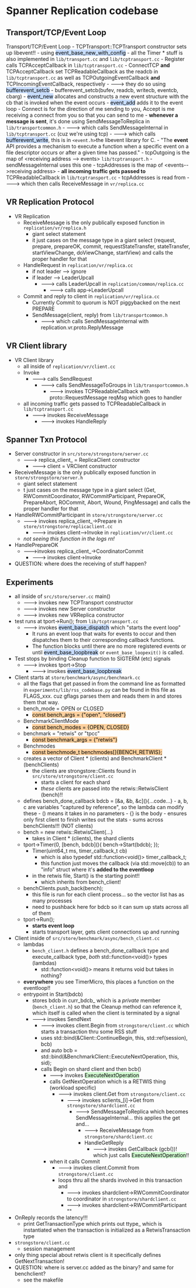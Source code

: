 # Spanner Replication codebase

## Transport/TCP/Event Loop
Transport/TCP/Event Loop
	- TCPTransport::TCPTransport constructor sets up libevent!!
		- using <mark style="background: #ADCCFFA6;">event_base_new_with_config</mark>
		- all the Timer \* stuff is also implemented in `lib/transport.cc` and `lib/tcptransport.cc`
	- Register calls TCPAcceptCallback in `lib/tcptransport.cc`
	- ConnectTCP **and** TCPAcceptCallback set TCPReadableCallback as the readcb in `lib/tcptransport.cc` as well as TCPOutgoingEventCallback **and** TCPIncomingEventCallback, respectively
		- ---> they do so using <mark style="background: #ADCCFFA6;">bufferevent_setcb</mark>
			- bufferevent_setcb(bufev, readcb, writecb, eventcb, cbarg)
			- <mark style="background: #ADCCFFA6;">event_new</mark> allocates and constructs a new event structure with the cb that is invoked when the event occurs
			- <mark style="background: #ADCCFFA6;">event_add</mark> adds it to the event loop
		- Connect is for the direction of me sending to you, Accept is me receiving a connect from you so that you can send to me
	- **whenever a message is sent**, it's done using SendMessageToReplica in `lib/transportcommon.h`
		- ---> which calls SendMessageInternal in `lib/tcptransport.cc` (cuz we're using tcp)
			- ---> which calls <mark style="background: #ADCCFFA6;">bufferevent_write</mark>, this is in `<event.h>`the libevent library for C. 
			- "The **event** API provides a mechanism to execute a function when a specific event on a file descriptor occurs or after a given time has passed."
			- tcpOutgoing is the map of \<receiving address --> events\> `lib/tcptransport.h`
				- sendMessageInternal uses this one
			- tcpAddresses is the map of \<events-->receiving address\>
	- **all incoming traffic gets passed to** TCPReadableCallback in `lib/tcptransport.cc`
		- tcpAddresses is read from
		- ---> which then calls ReceiveMessage in `vr/replica.cc`
## VR Replication Protocol
- VR Replication
	- ReceiveMessage is the only publically exposed function in `replication/vr/replica.h`
		- giant select statement
		- it just cases on the message type in a giant select (request, prepare, prepareOK, commit, requestStateTransfer, stateTransfer, startViewChange, doViewChange, startView) and calls the proper handler for that
	-  HandleRequest in `replication/vr/replica.cc`
		- if not leader --> ignore
		- if leader --> LeaderUpcall
			- ---> calls LeaderUpcall in `replication/common/replica.cc`
				- ---> calls app->LeaderUpcall
	- Commit and reply to client in `replication/vr/replica.cc`
		- Currently Commit to quorum is NOT piggybacked on the next PREPARE
		- SendMessage(client, reply) from `lib/transportcommon.h`
			- ---> which calls SendMessageInternal with replication.vr.proto.ReplyMessage
## VR Client library
- VR Client library
	- all inside of `replication/vr/client.cc`
	- Invoke
		- ---> calls SendRequest
			- ---> calls SendMessageToGroups in `lib/transportcommon.h`
				- ---> invokes TCPReadableCallback with proto::RequestMessage reqMsg which goes to handler
	- all incoming traffic gets passed to TCPReadableCallback in `lib/tcptransport.cc`
		- ---> invokes ReceiveMessage
			- ---> invokes HandleReply

## Spanner Txn Protocol
- Server constructor in `src/store/strongstore/server.cc`
	- ---> replica_client_ = ReplicaClient constructor
		- ---> client = VRClient constructor
- ReceiveMessage is the only publically exposed function in `store/strongstore/server.h`
	- giant select statement
	- t just cases on the message type in a giant select (Get, RWCommitCoordinator, RWCommitParticipant, PrepareOK, PrepareAbort, ROCommit, Abort, Wound, PingMessage) and calls the proper handler for that
- HandleRWCommitParticipant in `store/strongstore/server.cc`
	- ---> invokes replica_client_->Prepare in `store/strongstore/replicaclient.cc`
		- ---> invokes client-->Invoke in `replication/vr/client.cc`
	- *not seeing this function in the logs rn!*
- HandlePrepareOK
	- --->invokes replica_client_->CoordinatorCommit
		- ---> invokes client->Invoke
- QUESTION: where does the receiving of stuff happen?

## Experiments
- all inside of `src/store/server.cc` main()
	- ---> invokes new TCPTransport constructor
	- ---> invokes new Server constructor
	- ---> invokes new VRReplica constructor
- test runs at tport->Run(); from `lib/tcptransport.cc`
	- ---> invokes <mark style="background: #ADCCFFA6;">event_base_dispatch</mark> which "starts the event loop"
		- It runs an event loop that waits for events to occur and then dispatches them to their corresponding callback functions. 
		- The function blocks until there are no more registered events or until <mark style="background: #ADCCFFA6;">event_base_loopbreak</mark> or `event_base_loopexit()` is called.
- Test stops by binding Cleanup function to SIGTERM (etc) signals 
	- ---> invokes  tport->Stop
		- ---> invokes <mark style="background: #ADCCFFA6;">event_base_loopbreak</mark>
- Client starts at `store/benchmark/async/benchmark.cc`
	- all the flags that get passed in from the command line as formatted in `experiments/lib/rss_codebase.py` can be found in this file as FLAGS_xxx. cuz gflags parses them and reads them in and stores them that way.
	- bench_mode = OPEN or CLOSED
		- <mark style="background: #FFB86CA6;">const bench_args = {"open", "closed"}</mark>
	- BenchmarkClientMode 
		- <mark style="background: #FFB86CA6;">const bench_modes = {OPEN, CLOSED}</mark>
	- benchmark = "retwis" or "tpcc"
		- <mark style="background: #FFB86CA6;">const benchmark_args = {"retwis"}</mark>
	- Benchmodes
		- <mark style="background: #FFB86CA6;">const benchmode_t benchmodes[]{BENCH_RETWIS};</mark>
	- creates a vector of Client \* (clients) and BenchmarkClient \* (benchClients)
		- the clients are strongstore::Clients found in `src/store/strongstore/client.cc`
			- starts a client for each shard
			- *these* clients are passed into the retwis::RetwisClient (bench)!!
	- defines bench_done_callback bdcb = \[\&a, \&b, \&c\](){...code...}
			- a, b, c are variables "captured by reference", so the lambda can modify these
			- () means it takes in no parameters
			- {} is the body
				- ensures only first client to finish writes out the stats
				- sums across benchClients!!! (NOT clients)
	- bench = new retwis::RetwisClient{...}
		- takes in Client \* (clients), the shard clients
	- tport->Timer(0, \[bench, bdcb\]\(\){ bench->Start(bdcb); });
		- Timer(uint64_t ms, timer_callback_t cb)
			- which is also typedef std::function<void()> timer_callback_t;
			- this function just moves the callback (via std::move(cb)) to an "info" struct where it's **added to the eventloop**
		- in the retwis file, Start() is the starting point!!
			- which inherits from bench_client!
	- benchClients.push_back(bench);
		- this file is run for each client process... so the vector list has as many processes
		- need to pushback here for bdcb so it can sum up stats across all of them
	- tport->Run();
		- **starts event loop**
		- starts transport layer, gets client connections up and running
- Client inside of `src/store/benchmark/async/bench_client.cc`
	- lambdas
		- `bench_client.h` defines a bench_done_callback type and execute_callback type, *both* std::function\<void()\> types (lambdas)
			- std::function\<void()\> means it returns void but takes in nothing?
	- **everywhere** you see TimerMicro, this places a function on the eventloop!!
	- entrypoint in Start(bdcb)
		- stores bdcb in curr_bdcb_ which is a *private* member (`bench_client.h`) so that the Cleanup method can reference it, which itself is called when the client is terminated by a signal
		- ---> invokes SendNext
			- ---> invokes client.Begin from `strongstore/client.cc` which starts a transaction thru some RSS stuff
			- uses std::bind(&Client::ContinueBegin, this, std::ref(session), bcb)
			- and auto bcb = std::bind(&BenchmarkClient::ExecuteNextOperation, this, sid);
			- calls Begin on shard client and then bcb()
				- ---> invokes <mark style="background: #BBFABBA6;">ExecuteNextOperation</mark>
				- calls GetNextOperation which is a RETWIS thing (workload specific)
					- ---> invokes client.Get from `strongstore/client.cc`
						- ---> invokes sclients_[i]->Get from `strongstore/shardclient.cc`
							- ---> SendMessageToReplica which becomes SendMessageInternal... this applies the get and...
								- ---> ReceiveMessage from `strongstore/shardclient.cc`
								- HandleGetReply
									- ---> invokes GetCallback (gcb())! which just calls <mark style="background: #BBFABBA6;">ExecuteNextOperation</mark>!!
				- when it calls Commit
					- ---> invokes client.Commit from `strongstore/client.cc`
					- loops thru all the shards involved in this transaction and 
						- ---> invokes shardclient->RWCommitCoordinator to coordinator in `strongstore/shardclient.cc`
						- ---> invokes shardclient->RWCommitParticipant ""
- OnReply records the latency!!!
	- print GetTransactionType which prints out ttype_ which is instantiated when the transaction is initialized as a RetwisTransaction type
- `strongstore/client.cc`
	- session management
- only thing special about retwis client is it specifically defines GetNextTransaction!
- QUESTION: where is server.cc added as the binary? and same for benchclient?
	- see the makefile
